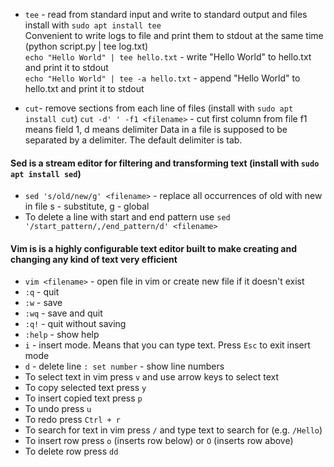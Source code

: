 - `tee` - read from standard input and write to standard output and files
          install with `sudo apt install tee`  
          Convenient to write logs to file and print them to stdout at the same time (python script.py | tee log.txt)  
          `echo "Hello World" | tee hello.txt` - write "Hello World" to hello.txt and print it to stdout  
          `echo "Hello World" | tee -a hello.txt` - append "Hello World" to hello.txt and print it to stdout  

- `cut`- remove sections from each line of files (install with `sudo apt install cut`)
         `cut -d' ' -f1 <filename>` - cut first column from file f1 means field 1, d means delimiter
         Data in a file is supposed to be separated by a delimiter. The default delimiter is tab.          

#### Sed is a stream editor for filtering and transforming text (install with `sudo apt install sed`)
- `sed 's/old/new/g' <filename>` - replace all occurrences of old with new in file s - substitute, g - global
- To delete a line with start and end pattern use `sed '/start_pattern/,/end_pattern/d' <filename>`

#### Vim is is a highly configurable text editor built to make creating and changing any kind of text very efficient
- `vim <filename>` - open file in vim or create new file if it doesn't exist
- `:q` - quit
- `:w` - save
- `:wq` - save and quit
- `:q!` - quit without saving
- `:help` - show help
- `i` - insert mode. Means that you can type text. Press `Esc` to exit insert mode
- `d` - delete line
`: set number` - show line numbers
- To select text in vim press `v` and use arrow keys to select text
- To copy selected text press `y`
- To insert copied text press `p`
- To undo press `u`
- To redo press `Ctrl + r`
- To search for text in vim press `/` and type text to search for (e.g. `/Hello`)
- To insert row press `o` (inserts row below) or `O` (inserts row above)
- To delete row press `dd`
<!-- ![Alt Text](images/gazebo_and_ros.png) -->
<!--img src="images/gazebo_and_ros.png" alt="Alt Text" width="300" height="200"-->